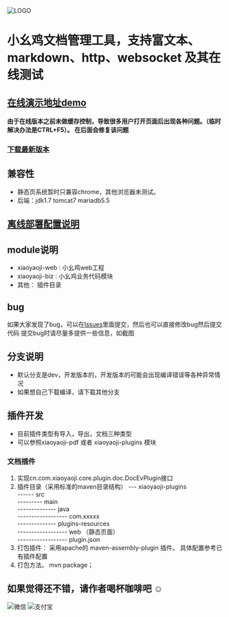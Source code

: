 ![LOGO](http://www.xiaoyaoji.cn/assets/img/logo/full.png)


# 小幺鸡文档管理工具，支持富文本、markdown、http、websocket 及其在线测试
## [在线演示地址demo](http://www.xiaoyaoji.cn/project/demo)
#### 由于在线版本之前未做缓存控制，导致很多用户打开页面后出现各种问题。（临时解决办法是CTRL+F5）。 在后面会修复该问题


### [下载最新版本](https://github.com/zhoujingjie/xiaoyaoji/releases)

## 兼容性
* 静态页系统暂时只兼容chrome，其他浏览器未测试。
* 后端：jdk1.7 tomcat7  mariadb5.5

## [离线部署配置说明](http://www.xiaoyaoji.cn/doc/TxybXPTdx)


## module说明
* xiaoyaoji-web : 小幺鸡web工程
* xiaoyaoji-biz : 小幺鸡业务代码模块
* 其他： 插件目录



## bug
如果大家发现了bug，可以在[Issues](https://github.com/zhoujingjie/xiaoyaoji/issues)里面提交，然后也可以直接修改bug然后提交代码
提交bug时请尽量多提供一些信息，如截图



## 分支说明
* 默认分支是dev，开发版本的，开发版本的可能会出现编译错误等各种异常情况
* 如果想自己下载编译，请下载其他分支



## 插件开发
* 目前插件类型有导入，导出，文档三种类型
* 可以参照xiaoyaoji-pdf 或者 xiaoyaoji-plugins 模块
### 文档插件
1. 实现cn.com.xiaoyaoji.core.plugin.doc.DocEvPlugin接口
2. 插件目录（采用标准的maven目录结构）
 --- xiaoyaoji-plugins  
 ------ src  
 --------- main  
 -------------- java  
 ------------------ com.xxxxx  
 -------------- plugins-resources  
 ------------------ web （静态页面）  
 ------------------ plugin.json  
3. 打包插件： 采用apache的 maven-assembly-plugin 插件。 具体配置参考已有插件配置
4. 打包方法。 mvn package；




## 如果觉得还不错，请作者喝杯咖啡吧 ☺
![微信](http://0d077ef9e74d8.cdn.sohucs.com/pV4oizD_png)
![支付宝](http://0d077ef9e74d8.cdn.sohucs.com/pV4ojyC_png)

